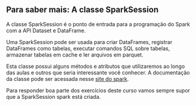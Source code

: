 ## Para saber mais: A classe SparkSession

A classe SparkSession é o ponto de entrada para a programação do Spark com a API Dataset e DataFrame.

Uma SparkSession pode ser usada para criar DataFrames, registrar DataFrames como tabelas, executar comandos SQL sobre tabelas, armazenar tabelas em cache e ler arquivos em parquet.

Esta classe possui alguns métodos e atributos que utilizaremos ao longo das aulas e outros que seria interessante você conhecer. A documentação da classe pode ser acessada nesse [site do spark](https://spark.apache.org/docs/latest/api/python/reference/pyspark.sql/api/pyspark.sql.SparkSession.html).

Para responder boa parte dos exercícios deste curso vamos sempre supor que a SparkSession spark está criada.
